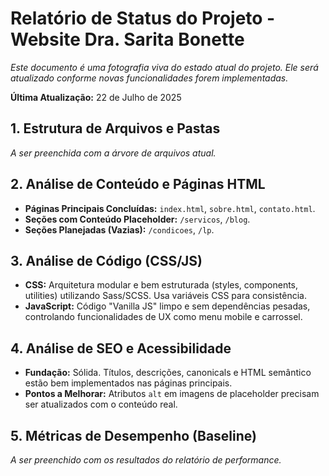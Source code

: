 # Relatório de Status do Projeto - Website Dra. Sarita Bonette
*Este documento é uma fotografia viva do estado atual do projeto. Ele será atualizado conforme novas funcionalidades forem implementadas.*

**Última Atualização:** 22 de Julho de 2025

## 1. Estrutura de Arquivos e Pastas
*A ser preenchida com a árvore de arquivos atual.*

## 2. Análise de Conteúdo e Páginas HTML
* **Páginas Principais Concluídas:** `index.html`, `sobre.html`, `contato.html`.
* **Seções com Conteúdo Placeholder:** `/servicos`, `/blog`.
* **Seções Planejadas (Vazias):** `/condicoes`, `/lp`.

## 3. Análise de Código (CSS/JS)
* **CSS:** Arquitetura modular e bem estruturada (styles, components, utilities) utilizando Sass/SCSS. Usa variáveis CSS para consistência.
* **JavaScript:** Código "Vanilla JS" limpo e sem dependências pesadas, controlando funcionalidades de UX como menu mobile e carrossel.

## 4. Análise de SEO e Acessibilidade
* **Fundação:** Sólida. Títulos, descrições, canonicals e HTML semântico estão bem implementados nas páginas principais.
* **Pontos a Melhorar:** Atributos `alt` em imagens de placeholder precisam ser atualizados com o conteúdo real.

## 5. Métricas de Desempenho (Baseline)
*A ser preenchido com os resultados do relatório de performance.*
